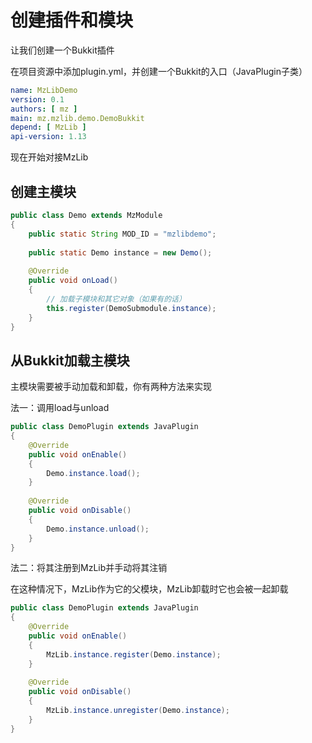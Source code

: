 #  创建插件和模块

让我们创建一个Bukkit插件

在项目资源中添加plugin.yml，并创建一个Bukkit的入口（JavaPlugin子类）

```yaml
name: MzLibDemo
version: 0.1
authors: [ mz ]
main: mz.mzlib.demo.DemoBukkit
depend: [ MzLib ]
api-version: 1.13
```

现在开始对接MzLib

## 创建主模块

```java
public class Demo extends MzModule
{
    public static String MOD_ID = "mzlibdemo";
    
    public static Demo instance = new Demo();
    
    @Override
    public void onLoad()
    {
        // 加载子模块和其它对象（如果有的话）
        this.register(DemoSubmodule.instance);
    }
}
```

## 从Bukkit加载主模块

主模块需要被手动加载和卸载，你有两种方法来实现

法一：调用load与unload

```java
public class DemoPlugin extends JavaPlugin
{
    @Override
    public void onEnable()
    {
        Demo.instance.load();
    }
    
    @Override
    public void onDisable()
    {
        Demo.instance.unload();
    }
}
```

法二：将其注册到MzLib并手动将其注销

在这种情况下，MzLib作为它的父模块，MzLib卸载时它也会被一起卸载

```java
public class DemoPlugin extends JavaPlugin
{
    @Override
    public void onEnable()
    {
        MzLib.instance.register(Demo.instance);
    }
    
    @Override
    public void onDisable()
    {
        MzLib.instance.unregister(Demo.instance);
    }
}
```